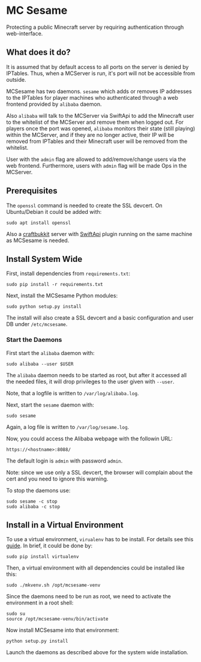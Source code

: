 # MC Sesame
Protecting a public Minecraft server by requiring authentication through web-interface.

## What does it do?

It is assumed that by default access to all ports on the server is denied by IPTables. 
Thus, when a MCServer is run, it's port will not be accessible from outside. 

MCSesame has two daemons. ``sesame`` which adds or removes IP addresses to the IPTables
for player machines who authenticated through a web frontend provided by ``alibaba`` daemon.

Also ``alibaba`` will talk to the MCServer via SwiftApi to add the Minecraft user to the
whitelist of the MCServer and remove them when logged out. For players once the port was 
opened, ``alibaba`` monitors their state (still playing) within the MCServer, and if they 
are no longer active, their IP will be removed from IPTables and their Minecraft user will 
be removed from the whitelist. 

User with the ``admin`` flag are allowed to add/remove/change users via the web frontend. 
Furthermore, users with ``admin`` flag will be made Ops in the MCServer.

## Prerequisites

The ``openssl`` command is needed to create the SSL devcert. On Ubuntu/Debian it could
be added with:

    sudo apt install openssl

Also a [craftbukkit](https://getbukkit.org/craftbukkit) server with 
[SwiftApi](https://dev.bukkit.org/projects/swiftapi) plugin running 
on the same machine as MCSesame is needed.

## Install System Wide
    
First, install dependencies from ``requirements.txt``:

    sudo pip install -r requirements.txt

Next, install the MCSesame Python modules:

    sudo python setup.py install
    
The install will also create a SSL devcert and a basic configuration and user DB under
``/etc/mcsesame``.

### Start the Daemons

First start the ``alibaba`` daemon with:

    sudo alibaba --user $USER
    
The ``alibaba`` daemon needs to be started as root, but after it accessed all the needed
files, it will drop privileges to the user given with ``--user``.

Note, that a logfile is written to ``/var/log/alibaba.log``.

Next, start the ``sesame`` daemon with:

    sudo sesame

Again, a log file is written to ``/var/log/sesame.log``.
    
Now, you could access the Alibaba webpage with the followin URL:
    
    https://<hostname>:8088/
    
The default login is ``admin`` with password ``admin``.

Note: since we use only a SSL devcert, the browser will complain about
the cert and you need to ignore this warning.

To stop the daemons use:

    sudo sesame -c stop
    sudo alibaba -c stop

## Install in a Virtual Environment

To use a virtual environment, ``virualenv`` has to be install. For details 
see this [guide](http://docs.python-guide.org/en/latest/dev/virtualenvs/). 
In brief, it could be done by:

    sudo pip install virtualenv

Then, a virtual environment with all dependencies could be installed like this:

    sudo ./mkvenv.sh /opt/mcsesame-venv
    
Since the daemons need to be run as root, we need to activate the environment in
a root shell:
    
    sudo su
    source /opt/mcsesame-venv/bin/activate
    
Now install MCSesame into that environment:

    python setup.py install

Launch the daemons as described above for the system wide installation. 
